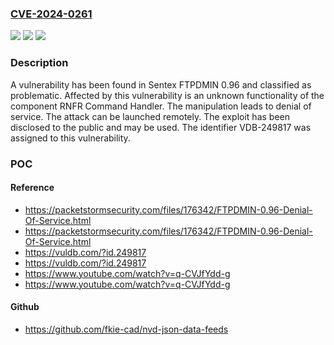 ### [CVE-2024-0261](https://cve.mitre.org/cgi-bin/cvename.cgi?name=CVE-2024-0261)
![](https://img.shields.io/static/v1?label=Product&message=FTPDMIN&color=blue)
![](https://img.shields.io/static/v1?label=Version&message=%3D%200.96%20&color=brighgreen)
![](https://img.shields.io/static/v1?label=Vulnerability&message=CWE-404%20Denial%20of%20Service&color=brighgreen)

### Description

A vulnerability has been found in Sentex FTPDMIN 0.96 and classified as problematic. Affected by this vulnerability is an unknown functionality of the component RNFR Command Handler. The manipulation leads to denial of service. The attack can be launched remotely. The exploit has been disclosed to the public and may be used. The identifier VDB-249817 was assigned to this vulnerability.

### POC

#### Reference
- https://packetstormsecurity.com/files/176342/FTPDMIN-0.96-Denial-Of-Service.html
- https://packetstormsecurity.com/files/176342/FTPDMIN-0.96-Denial-Of-Service.html
- https://vuldb.com/?id.249817
- https://vuldb.com/?id.249817
- https://www.youtube.com/watch?v=q-CVJfYdd-g
- https://www.youtube.com/watch?v=q-CVJfYdd-g

#### Github
- https://github.com/fkie-cad/nvd-json-data-feeds

